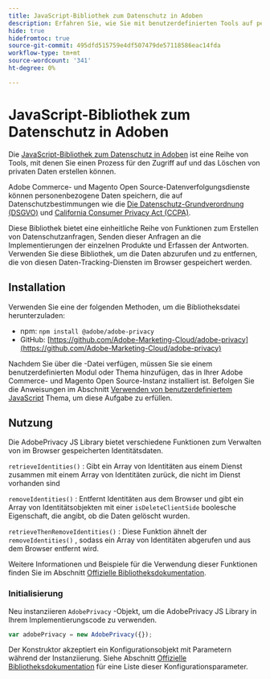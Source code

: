 ```yaml
---
title: JavaScript-Bibliothek zum Datenschutz in Adoben
description: Erfahren Sie, wie Sie mit benutzerdefinierten Tools auf personenbezogene Daten von Adobe Commerce und Magento Open Source zugreifen und diese löschen können.
hide: true
hidefromtoc: true
source-git-commit: 495dfd515759e4df507479de57118586eac14fda
workflow-type: tm+mt
source-wordcount: '341'
ht-degree: 0%

---
```



# JavaScript-Bibliothek zum Datenschutz in Adoben

<!-- TODO: Remove hide metadata when the library has been integrated with Commerce. -->

Die [JavaScript-Bibliothek zum Datenschutz in Adoben](https://developer.adobe.com/apis/experienceplatform/gdpr/services/allservices.html) ist eine Reihe von Tools, mit denen Sie einen Prozess für den Zugriff auf und das Löschen von privaten Daten erstellen können.

Adobe Commerce- und Magento Open Source-Datenverfolgungsdienste können personenbezogene Daten speichern, die auf Datenschutzbestimmungen wie die [Die Datenschutz-Grundverordnung (DSGVO)](gdpr.md) und [California Consumer Privacy Act (CCPA)](ccpa.md).

Diese Bibliothek bietet eine einheitliche Reihe von Funktionen zum Erstellen von Datenschutzanfragen, Senden dieser Anfragen an die Implementierungen der einzelnen Produkte und Erfassen der Antworten. Verwenden Sie diese Bibliothek, um die Daten abzurufen und zu entfernen, die von diesen Daten-Tracking-Diensten im Browser gespeichert werden.

## Installation

Verwenden Sie eine der folgenden Methoden, um die Bibliotheksdatei herunterzuladen:

- npm: `npm install @adobe/adobe-privacy`
- GitHub: [https://github.com/Adobe-Marketing-Cloud/adobe-privacy](https://github.com/Adobe-Marketing-Cloud/adobe-privacy)

Nachdem Sie über die -Datei verfügen, müssen Sie sie einem benutzerdefinierten Modul oder Thema hinzufügen, das in Ihrer Adobe Commerce- und Magento Open Source-Instanz installiert ist. Befolgen Sie die Anweisungen im Abschnitt [Verwenden von benutzerdefiniertem JavaScript](https://developer.adobe.com/commerce/frontend-core/javascript/custom/) Thema, um diese Aufgabe zu erfüllen.

## Nutzung

Die AdobePrivacy JS Library bietet verschiedene Funktionen zum Verwalten von im Browser gespeicherten Identitätsdaten.

`retrieveIdentities()`
: Gibt ein Array von Identitäten aus einem Dienst zusammen mit einem Array von Identitäten zurück, die nicht im Dienst vorhanden sind

`removeIdentities()`
: Entfernt Identitäten aus dem Browser und gibt ein Array von Identitätsobjekten mit einer `isDeleteClientSide` boolesche Eigenschaft, die angibt, ob die Daten gelöscht wurden.

`retrieveThenRemoveIdentities()`
: Diese Funktion ähnelt der `removeIdentities()` , sodass ein Array von Identitäten abgerufen und aus dem Browser entfernt wird.

Weitere Informationen und Beispiele für die Verwendung dieser Funktionen finden Sie im Abschnitt [Offizielle Bibliotheksdokumentation](https://developer.adobe.com/apis/experienceplatform/gdpr/services/allservices.html).

### Initialisierung

Neu instanziieren `AdobePrivacy` -Objekt, um die AdobePrivacy JS Library in Ihrem Implementierungscode zu verwenden.

```js
var adobePrivacy = new AdobePrivacy({});
```

Der Konstruktor akzeptiert ein Konfigurationsobjekt mit Parametern während der Instanziierung.
Siehe Abschnitt [Offizielle Bibliotheksdokumentation](https://developer.adobe.com/apis/experienceplatform/gdpr/services/allservices.html) für eine Liste dieser Konfigurationsparameter.

